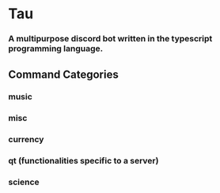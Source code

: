# Tau
### A multipurpose discord bot written in the typescript programming language.

## Command Categories
### music
### misc
### currency
### qt (functionalities specific to a server)
### science
